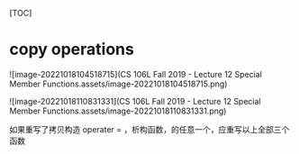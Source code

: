  [TOC]

# copy operations

![image-20221018104518715](CS 106L Fall 2019 - Lecture 12 Special Member Functions.assets/image-20221018104518715.png)

![image-20221018110831331](CS 106L Fall 2019 - Lecture 12 Special Member Functions.assets/image-20221018110831331.png)

如果重写了拷贝构造 operater = ，析构函数，的任意一个，应重写以上全部三个函数